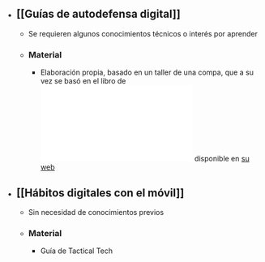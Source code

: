 - ## [[Guías de autodefensa digital]]
	- Se requieren algunos conocimientos técnicos o interés por aprender
	- ### Material
		- Elaboración propia, basado en un taller de una compa, que a su vez se basó en el libro de ![Resistencia Digital de Críptica](../assets/resistencia_digital_1681865454227_0.pdf) disponible en [su web](https://www.criptica.org/material/resistencia_digital.pdf)
- ## [[Hábitos digitales con el móvil]]
	- Sin necesidad de conocimientos previos
	- ### Material
		- Guía de Tactical Tech